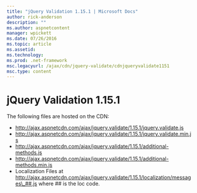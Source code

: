 ```yaml
---
title: "jQuery Validation 1.15.1 | Microsoft Docs"
author: rick-anderson
description: ""
ms.author: aspnetcontent
manager: wpickett
ms.date: 07/26/2016
ms.topic: article
ms.assetid: 
ms.technology: 
ms.prod: .net-framework
msc.legacyurl: /ajax/cdn/jquery-validate/cdnjqueryvalidate1151
msc.type: content
---
```

jQuery Validation 1.15.1
====================
The following files are hosted on the CDN:

- http://ajax.aspnetcdn.com/ajax/jquery.validate/1.15.1/jquery.validate.js
- http://ajax.aspnetcdn.com/ajax/jquery.validate/1.15.1/jquery.validate.min.js
- http://ajax.aspnetcdn.com/ajax/jquery.validate/1.15.1/additional-methods.js
- http://ajax.aspnetcdn.com/ajax/jquery.validate/1.15.1/additional-methods.min.js
- Localization Files at http://ajax.aspnetcdn.com/ajax/jquery.validate/1.15.1/localization/messages\_##.js where ## is the loc code.